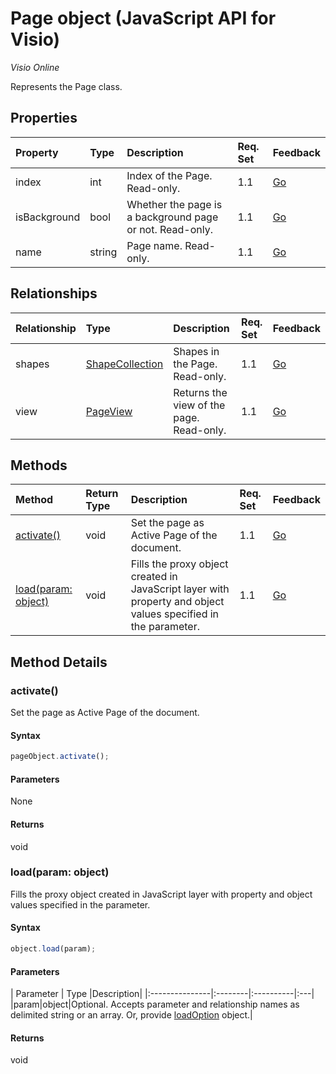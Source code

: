 # Page object (JavaScript API for Visio)

_Visio Online_

Represents the Page class.

## Properties

| Property	   | Type	|Description| Req. Set| Feedback|
|:---------------|:--------|:----------|:----|:---|
|index|int|Index of the Page. Read-only.|1.1|[Go](https://github.com/OfficeDev/office-js-docs/issues/new?title=Visio-page-index)|
|isBackground|bool|Whether the page is a background page or not. Read-only.|1.1|[Go](https://github.com/OfficeDev/office-js-docs/issues/new?title=Visio-page-isBackground)|
|name|string|Page name. Read-only.|1.1|[Go](https://github.com/OfficeDev/office-js-docs/issues/new?title=Visio-page-name)|

## Relationships
| Relationship | Type	|Description| Req. Set| Feedback|
|:---------------|:--------|:----------|:----|:---|
|shapes|[ShapeCollection](shapecollection.md)|Shapes in the Page. Read-only.|1.1|[Go](https://github.com/OfficeDev/office-js-docs/issues/new?title=Visio-page-shapes)|
|view|[PageView](pageview.md)|Returns the view of the page. Read-only.|1.1|[Go](https://github.com/OfficeDev/office-js-docs/issues/new?title=Visio-page-view)|

## Methods

| Method		   | Return Type	|Description| Req. Set| Feedback|
|:---------------|:--------|:----------|:----|:---|
|[activate()](#activate)|void|Set the page as Active Page of the document.|1.1|[Go](https://github.com/OfficeDev/office-js-docs/issues/new?title=Visio-page-activate)|
|[load(param: object)](#loadparam-object)|void|Fills the proxy object created in JavaScript layer with property and object values specified in the parameter.|1.1|[Go](https://github.com/OfficeDev/office-js-docs/issues/new?title=Visio-page-load)|

## Method Details


### activate()
Set the page as Active Page of the document.

#### Syntax
```js
pageObject.activate();
```

#### Parameters
None

#### Returns
void

### load(param: object)
Fills the proxy object created in JavaScript layer with property and object values specified in the parameter.

#### Syntax
```js
object.load(param);
```

#### Parameters
| Parameter	   | Type	|Description|
|:---------------|:--------|:----------|:---|
|param|object|Optional. Accepts parameter and relationship names as delimited string or an array. Or, provide [loadOption](loadoption.md) object.|

#### Returns
void
